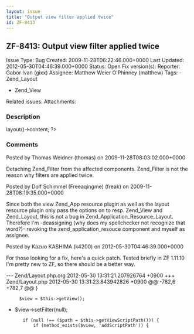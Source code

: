 ```yaml
---
layout: issue
title: "Output view filter applied twice"
id: ZF-8413
---
```


ZF-8413: Output view filter applied twice
-----------------------------------------

 Issue Type: Bug Created: 2009-11-28T06:22:46.000+0000 Last Updated: 2012-05-30T04:46:39.000+0000 Status: Open Fix version(s): 
 Reporter:  Gabor Ivan (gixx)  Assignee:  Matthew Weier O'Phinney (matthew)  Tags: - Zend\_Layout
- Zend\_View
 
 Related issues: 
 Attachments: 
### Description

 <?php echo $this->layout()->content; ?> 

 

### Comments

Posted by Thomas Weidner (thomas) on 2009-11-28T08:03:02.000+0000

Detaching Zend\_Filter from the affected components. Zend\_Filter is not the reason why filters are applied twice.

 

 

Posted by Dolf Schimmel (Freeaqingme) (freak) on 2009-11-28T08:19:35.000+0000

Since both the view Zend\_App resource plugin as well as the layout resource plugin only pass the options on to resp. Zend\_View and Zend\_Layout, this is not a bug in Zend\_Application\_Resource\_Layout. Therefore I'm -deassigning (why does my spellchecker not recognize that word?)- revoking the zend\_application\_resouce component and myself as assignee.

 

 

Posted by Kazuo KASHIMA (k4200) on 2012-05-30T04:46:39.000+0000

For those looking for a fix, here's a quick patch. Tested briefly in ZF 1.11.10 I'm pretty new to ZF, so there should be a better way.

--- Zend/Layout.php.org 2012-05-30 13:31:21.207926764 +0900 +++ Zend/Layout.php 2012-05-30 13:31:23.843942826 +0900 @@ -782,6 +782,7 @@ }

 
         $view = $this->getView();


+ $view->setFilter(null);

 
         if (null !== ($path = $this->getViewScriptPath())) {
             if (method_exists($view, 'addScriptPath')) {


 

 